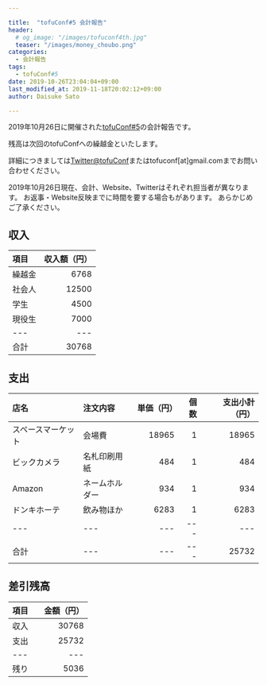 ```yaml
---

title:  "tofuConf#5 会計報告"
header:
  # og_image: "/images/tofuconf4th.jpg"
  teaser: "/images/money_choubo.png"
categories:
  - 会計報告
tags:
  - tofuConf#5
date: 2019-10-26T23:04:04+09:00
last_modified_at: 2019-11-18T20:02:12+09:00
author: Daisuke Sato

---
```


2019年10月26日に開催された[tofuConf#5](/2019-10-26/we-held-the-5th-tofuconf.html)の会計報告です。

残高は次回のtofuConfへの繰越金といたします。

詳細につきましては[Twitter@tofuConf](https://twitter.com/tofuconf)またはtofuconf[at]gmail.comまでお問い合わせください。

2019年10月26日現在、会計、Website、Twitterはそれぞれ担当者が異なります。
お返事・Website反映までに時間を要する場合もがあります。
あらかじめご了承ください。

## 収入

| 項目 | 収入額（円） |
|:---|---:|
| 繰越金 | 6768 |
| 社会人 | 12500 |
| 学生 | 4500 |
| 現役生 | 7000 |
|---|---|
| 合計 | 30768 |

## 支出

| 店名 | 注文内容 | 単価（円） | 個数 | 支出小計（円） |
|:---|:---|---:|---:|---:|
| スペースマーケット | 会場費 | 18965 | 1 | 18965 |
| ビックカメラ | 名札印刷用紙 | 484 | 1 | 484 |
| Amazon | ネームホルダー | 934 | 1 | 934 |
| ドンキホーテ | 飲み物ほか | 6283 | 1 | 6283 |
|---|---|---|---|---|
| 合計 |---|---|---| 25732 |


## 差引残高

| 項目 |　金額（円） |
|---|---:|
| 収入 | 30768 |
| 支出 | 25732 |
|---|---|
| 残り | 5036 |

<style type="text/css">
<!--
table {
  width:auto;
  margin-left:auto;
  margin-right:auto;
}
-->
</style>
